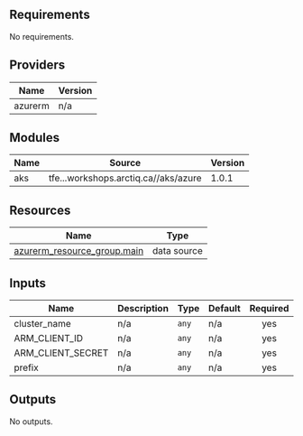 ## Requirements

No requirements.

## Providers

| Name | Version |
|------|---------|
| azurerm | n/a |

## Modules

| Name | Source | Version |
|------|--------|---------|
| aks | tfe.<student-id>.<lab-id>.workshops.arctiq.ca/<TFE-ORG>/aks/azure | 1.0.1 |

## Resources

| Name | Type |
|------|------|
| [azurerm_resource_group.main](https://registry.terraform.io/providers/hashicorp/azurerm/latest/docs/data-sources/resource_group) | data source |

## Inputs

| Name | Description | Type | Default | Required |
|------|-------------|------|---------|:--------:|
| cluster\_name | n/a | `any` | n/a | yes |
| ARM\_CLIENT\_ID | n/a | `any` | n/a | yes |
| ARM\_CLIENT\_SECRET | n/a | `any` | n/a | yes |
| prefix | n/a | `any` | n/a | yes |

## Outputs

No outputs.
